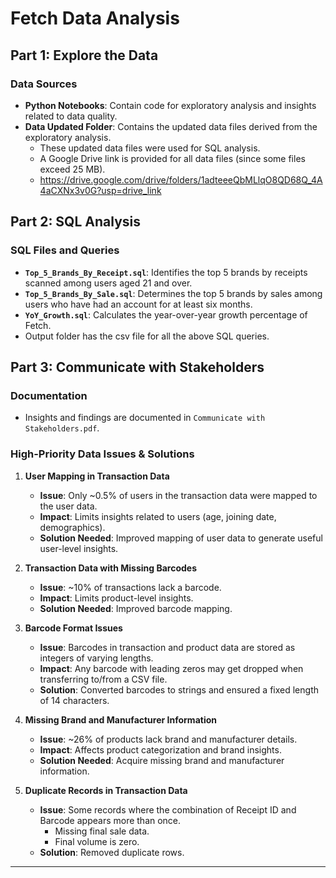 # Fetch Data Analysis

## Part 1: Explore the Data

### Data Sources
- **Python Notebooks**: Contain code for exploratory analysis and insights related to data quality.
- **Data Updated Folder**: Contains the updated data files derived from the exploratory analysis.
  - These updated data files were used for SQL analysis.
  - A Google Drive link is provided for all data files (since some files exceed 25 MB).
  - https://drive.google.com/drive/folders/1adteeeQbMLlqO8QD68Q_4A4aCXNx3v0G?usp=drive_link

## Part 2: SQL Analysis

### SQL Files and Queries
- **`Top_5_Brands_By_Receipt.sql`**: Identifies the top 5 brands by receipts scanned among users aged 21 and over.
- **`Top_5_Brands_By_Sale.sql`**: Determines the top 5 brands by sales among users who have had an account for at least six months.
- **`YoY_Growth.sql`**: Calculates the year-over-year growth percentage of Fetch.
- Output folder has the csv file for all the above SQL queries.

## Part 3: Communicate with Stakeholders

### Documentation
- Insights and findings are documented in `Communicate with Stakeholders.pdf`.

### High-Priority Data Issues & Solutions

1. **User Mapping in Transaction Data**
   - **Issue**: Only ~0.5% of users in the transaction data were mapped to the user data.
   - **Impact**: Limits insights related to users (age, joining date, demographics).
   - **Solution Needed**: Improved mapping of user data to generate useful user-level insights.

2. **Transaction Data with Missing Barcodes**
   - **Issue**: ~10% of transactions lack a barcode.
   - **Impact**: Limits product-level insights.
   - **Solution Needed**: Improved barcode mapping.

3. **Barcode Format Issues**
   - **Issue**: Barcodes in transaction and product data are stored as integers of varying lengths.
   - **Impact**: Any barcode with leading zeros may get dropped when transferring to/from a CSV file.
   - **Solution**: Converted barcodes to strings and ensured a fixed length of 14 characters.

4. **Missing Brand and Manufacturer Information**
   - **Issue**: ~26% of products lack brand and manufacturer details.
   - **Impact**: Affects product categorization and brand insights.
   - **Solution Needed**: Acquire missing brand and manufacturer information.

5. **Duplicate Records in Transaction Data**
   - **Issue**: Some records where the combination of Receipt ID and Barcode appears more than once.
     - Missing final sale data.
     - Final volume is zero.
   - **Solution**: Removed duplicate rows.

---
